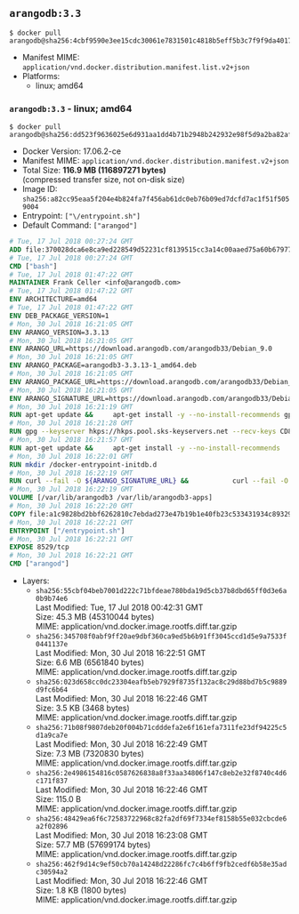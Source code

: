 ## `arangodb:3.3`

```console
$ docker pull arangodb@sha256:4cbf9590e3ee15cdc30061e7831501c4818b5eff5b3c7f9f9da401754beb332c
```

-	Manifest MIME: `application/vnd.docker.distribution.manifest.list.v2+json`
-	Platforms:
	-	linux; amd64

### `arangodb:3.3` - linux; amd64

```console
$ docker pull arangodb@sha256:dd523f9636025e6d931aa1dd4b71b2948b242932e98f5d9a2ba82afdde5816c3
```

-	Docker Version: 17.06.2-ce
-	Manifest MIME: `application/vnd.docker.distribution.manifest.v2+json`
-	Total Size: **116.9 MB (116897271 bytes)**  
	(compressed transfer size, not on-disk size)
-	Image ID: `sha256:a82cc95eaa5f204e4b824fa7f456ab61dc0eb76b09ed7dcfd7ac1f51f5059004`
-	Entrypoint: `["\/entrypoint.sh"]`
-	Default Command: `["arangod"]`

```dockerfile
# Tue, 17 Jul 2018 00:27:24 GMT
ADD file:370028dca6e8ca9ed228549d52231cf8139515cc3a14c00aaed75a60b679775f in / 
# Tue, 17 Jul 2018 00:27:24 GMT
CMD ["bash"]
# Tue, 17 Jul 2018 01:47:22 GMT
MAINTAINER Frank Celler <info@arangodb.com>
# Tue, 17 Jul 2018 01:47:22 GMT
ENV ARCHITECTURE=amd64
# Tue, 17 Jul 2018 01:47:22 GMT
ENV DEB_PACKAGE_VERSION=1
# Mon, 30 Jul 2018 16:21:05 GMT
ENV ARANGO_VERSION=3.3.13
# Mon, 30 Jul 2018 16:21:05 GMT
ENV ARANGO_URL=https://download.arangodb.com/arangodb33/Debian_9.0
# Mon, 30 Jul 2018 16:21:05 GMT
ENV ARANGO_PACKAGE=arangodb3-3.3.13-1_amd64.deb
# Mon, 30 Jul 2018 16:21:05 GMT
ENV ARANGO_PACKAGE_URL=https://download.arangodb.com/arangodb33/Debian_9.0/amd64/arangodb3-3.3.13-1_amd64.deb
# Mon, 30 Jul 2018 16:21:05 GMT
ENV ARANGO_SIGNATURE_URL=https://download.arangodb.com/arangodb33/Debian_9.0/amd64/arangodb3-3.3.13-1_amd64.deb.asc
# Mon, 30 Jul 2018 16:21:19 GMT
RUN apt-get update &&     apt-get install -y --no-install-recommends gpg dirmngr     &&     rm -rf /var/lib/apt/lists/*
# Mon, 30 Jul 2018 16:21:28 GMT
RUN gpg --keyserver hkps://hkps.pool.sks-keyservers.net --recv-keys CD8CB0F1E0AD5B52E93F41E7EA93F5E56E751E9B
# Mon, 30 Jul 2018 16:21:57 GMT
RUN apt-get update &&     apt-get install -y --no-install-recommends         libjemalloc1         ca-certificates         pwgen         curl     &&     rm -rf /var/lib/apt/lists/*
# Mon, 30 Jul 2018 16:22:01 GMT
RUN mkdir /docker-entrypoint-initdb.d
# Mon, 30 Jul 2018 16:22:19 GMT
RUN curl --fail -O ${ARANGO_SIGNATURE_URL} &&           curl --fail -O ${ARANGO_PACKAGE_URL} &&             gpg --verify ${ARANGO_PACKAGE}.asc &&     (echo arangodb3 arangodb3/password password test | debconf-set-selections) &&     (echo arangodb3 arangodb3/password_again password test | debconf-set-selections) &&     DEBIAN_FRONTEND="noninteractive" dpkg -i ${ARANGO_PACKAGE} &&     rm -rf /var/lib/arangodb3/* &&     sed -ri         -e 's!127\.0\.0\.1!0.0.0.0!g'         -e 's!^(file\s*=).*!\1 -!'         -e 's!^\s*uid\s*=.*!!'         /etc/arangodb3/arangod.conf     && chgrp 0 /var/lib/arangodb3 /var/lib/arangodb3-apps     && chmod 775 /var/lib/arangodb3 /var/lib/arangodb3-apps     &&     rm -f ${ARANGO_PACKAGE}*
# Mon, 30 Jul 2018 16:22:19 GMT
VOLUME [/var/lib/arangodb3 /var/lib/arangodb3-apps]
# Mon, 30 Jul 2018 16:22:20 GMT
COPY file:a1c9828bd2bbf6262810c7ebdad273e47b19b1e40fb23c533431934c89329a8f in /entrypoint.sh 
# Mon, 30 Jul 2018 16:22:21 GMT
ENTRYPOINT ["/entrypoint.sh"]
# Mon, 30 Jul 2018 16:22:21 GMT
EXPOSE 8529/tcp
# Mon, 30 Jul 2018 16:22:21 GMT
CMD ["arangod"]
```

-	Layers:
	-	`sha256:55cbf04beb7001d222c71bfdeae780bda19d5cb37b8dbd65ff0d3e6a0b9b74e6`  
		Last Modified: Tue, 17 Jul 2018 00:42:31 GMT  
		Size: 45.3 MB (45310044 bytes)  
		MIME: application/vnd.docker.image.rootfs.diff.tar.gzip
	-	`sha256:345708f0abf9ff20ae9dbf360ca9ed5b6b91ff3045ccd1d5e9a7533f0441137e`  
		Last Modified: Mon, 30 Jul 2018 16:22:51 GMT  
		Size: 6.6 MB (6561840 bytes)  
		MIME: application/vnd.docker.image.rootfs.diff.tar.gzip
	-	`sha256:023d658cc0dc23304eafb5eb7929f8735f132ac8c29d88bd7b5c9889d9fc6b64`  
		Last Modified: Mon, 30 Jul 2018 16:22:46 GMT  
		Size: 3.5 KB (3468 bytes)  
		MIME: application/vnd.docker.image.rootfs.diff.tar.gzip
	-	`sha256:71b08f9807deb20f004b71cdddefa2e6f161efa7311fe23df94225c5d1a9ca7e`  
		Last Modified: Mon, 30 Jul 2018 16:22:49 GMT  
		Size: 7.3 MB (7320830 bytes)  
		MIME: application/vnd.docker.image.rootfs.diff.tar.gzip
	-	`sha256:2e4986154816c0587626838a8f33aa34806f147c8eb2e32f8740c4d6c171f837`  
		Last Modified: Mon, 30 Jul 2018 16:22:46 GMT  
		Size: 115.0 B  
		MIME: application/vnd.docker.image.rootfs.diff.tar.gzip
	-	`sha256:48429ea6f6c72583722968c82fa2df69f7334ef8158b55e032cbcde6a2f02896`  
		Last Modified: Mon, 30 Jul 2018 16:23:08 GMT  
		Size: 57.7 MB (57699174 bytes)  
		MIME: application/vnd.docker.image.rootfs.diff.tar.gzip
	-	`sha256:462f9d14c9ef50cb70a14248d22286fc7c4b6ff9fb2cedf6b58e35adc30594a2`  
		Last Modified: Mon, 30 Jul 2018 16:22:46 GMT  
		Size: 1.8 KB (1800 bytes)  
		MIME: application/vnd.docker.image.rootfs.diff.tar.gzip
